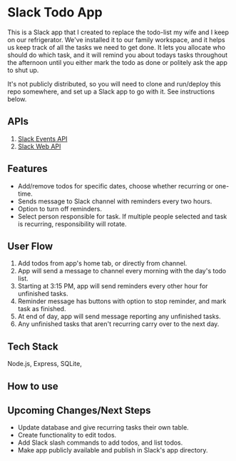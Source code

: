 # Slack Todo App
This is a Slack app that I created to replace the todo-list my wife and I keep on our refrigerator.
We've installed it to our family workspace, and it helps us keep track of all the tasks we need to get
done. It lets you allocate who should do which task, and it will remind you about todays tasks throughout 
the afternoon until you either mark the todo as done or politely ask the app to shut up.

It's not publicly distributed, so you will need to clone and run/deploy this repo somewhere, and set up
a Slack app to go with it. See instructions below.


## APIs
1. [Slack Events API](https://api.slack.com/events)
2. [Slack Web API](https://api.slack.com/web)

## Features
- Add/remove todos for specific dates, choose whether recurring or one-time.
- Sends message to Slack channel with reminders every two hours.
- Option to turn off reminders.
- Select person responsible for task. If multiple people selected and task is recurring, responsibility
will rotate.

## User Flow
1. Add todos from app's home tab, or directly from channel.
2. App will send a message to channel every morning with the day's todo list.
3. Starting at 3:15 PM, app will send reminders every other hour for unfinished tasks.
4. Reminder message has buttons with option to stop reminder, and mark task as finished.
5. At end of day, app will send message reporting any unfinished tasks.
6. Any unfinished tasks that aren't recurring carry over to the next day.

## Tech Stack
Node.js, Express, SQLite, 

## How to use

## Upcoming Changes/Next Steps
- Update database and give recurring tasks their own table.
- Create functionality to edit todos.
- Add Slack slash commands to add todos, and list todos.
- Make app publicly available and publish in Slack's app directory.
